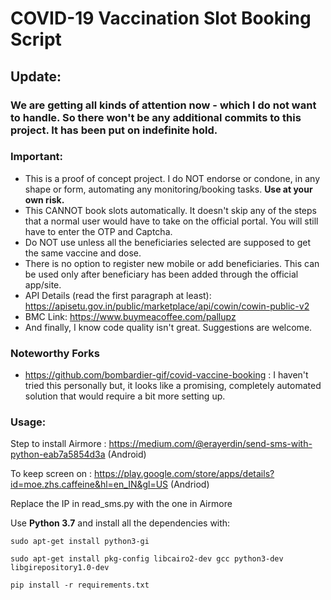 # COVID-19 Vaccination Slot Booking Script
## Update:
### **We are getting all kinds of attention now - which I do not want to handle. So there won't be any additional commits to this project. It has been put on indefinite hold.**



### Important: 
- This is a proof of concept project. I do NOT endorse or condone, in any shape or form, automating any monitoring/booking tasks. **Use at your own risk.**
- This CANNOT book slots automatically. It doesn't skip any of the steps that a normal user would have to take on the official portal. You will still have to enter the OTP and Captcha.
- Do NOT use unless all the beneficiaries selected are supposed to get the same vaccine and dose. 
- There is no option to register new mobile or add beneficiaries. This can be used only after beneficiary has been added through the official app/site.
- API Details (read the first paragraph at least): https://apisetu.gov.in/public/marketplace/api/cowin/cowin-public-v2
- BMC Link: https://www.buymeacoffee.com/pallupz
- And finally, I know code quality isn't great. Suggestions are welcome.

### Noteworthy Forks
- https://github.com/bombardier-gif/covid-vaccine-booking : I haven't tried this personally but, it looks like a promising, completely automated solution that would require a bit more setting up.

### Usage:


Step to install Airmore : https://medium.com/@erayerdin/send-sms-with-python-eab7a5854d3a (Android)

To keep screen on : https://play.google.com/store/apps/details?id=moe.zhs.caffeine&hl=en_IN&gl=US (Andriod)

Replace the IP in read_sms.py with the one in Airmore

Use **Python 3.7** and install all the dependencies with:
```
sudo apt-get install python3-gi

sudo apt-get install pkg-config libcairo2-dev gcc python3-dev libgirepository1.0-dev

pip install -r requirements.txt




